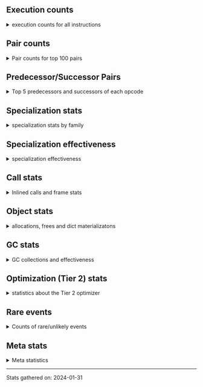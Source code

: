## Execution counts

<details>
<summary> execution counts for all instructions </summary>

|Name | Base Count | Head Count | Change | 
|---|---:|---:|---:|
| UNPACK_SEQUENCE_LIST | 140,831,674 | 271,900,918 | 93.1% |
| UNARY_INVERT | 14,778,526 | 2,797,430 | -81.1% |
| STORE_FAST_STORE_FAST | 1,733,032,064 | 3,003,411,184 | 73.3% |
| STORE_SLICE | 35,829,374 | 12,615,072 | -64.8% |
| EXTENDED_ARG | 291,204,734 | 157,959,858 | -45.8% |
| STORE_SUBSCR_DICT | 265,199,318 | 164,965,947 | -37.8% |
| CALL_BUILTIN_FAST | 926,729,161 | 579,529,725 | -37.5% |
| BUILD_LIST | 321,843,259 | 213,327,884 | -33.7% |
| BINARY_OP_ADD_INT | 862,114,752 | 600,400,069 | -30.4% |
| STORE_SUBSCR_LIST_INT | 126,452,534 | 88,824,583 | -29.8% |
| TO_BOOL_INT | 185,763,704 | 130,992,014 | -29.5% |
| BINARY_SUBSCR_LIST_INT | 575,404,155 | 414,458,750 | -28.0% |
| UNPACK_SEQUENCE_TUPLE | 445,753,388 | 569,242,214 | 27.7% |
| BINARY_OP_SUBTRACT_INT | 398,697,547 | 290,626,729 | -27.1% |
| BUILD_SLICE | 96,292,390 | 71,662,824 | -25.6% |
| TO_BOOL | 338,217,963 | 255,562,804 | -24.4% |
| LOAD_GLOBAL_BUILTIN | 4,317,175,160 | 3,268,265,664 | -24.3% |
| SWAP | 585,935,152 | 454,269,277 | -22.5% |
| COMPARE_OP_INT | 1,442,552,399 | 1,122,513,440 | -22.2% |
| BINARY_OP_ADD_UNICODE | 91,376,301 | 72,578,495 | -20.6% |
| TO_BOOL_LIST | 157,200,810 | 125,131,193 | -20.4% |
| BINARY_SLICE | 282,783,546 | 226,453,347 | -19.9% |
| UNPACK_EX | 755,420 | 609,740 | -19.3% |
| CALL_STR_1 | 33,731,639 | 39,845,663 | 18.1% |
| LOAD_ATTR | 1,328,257,158 | 1,091,894,784 | -17.8% |
| COPY | 679,647,461 | 564,893,997 | -16.9% |
| CALL_LEN | 364,048,684 | 303,171,007 | -16.7% |
| POP_JUMP_IF_FALSE | 7,062,672,339 | 5,895,420,006 | -16.5% |
| LOAD_CONST | 7,108,792,341 | 5,951,357,207 | -16.3% |
| SET_FUNCTION_ATTRIBUTE | 90,249,801 | 75,655,332 | -16.2% |
| TO_BOOL_NONE | 617,945,283 | 518,801,122 | -16.0% |
| BINARY_OP | 638,233,892 | 538,795,549 | -15.6% |
| MAKE_FUNCTION | 99,664,651 | 84,162,305 | -15.6% |
| GET_ITER | 698,878,883 | 594,110,018 | -15.0% |
| CONTAINS_OP | 1,011,590,890 | 861,506,133 | -14.8% |
| TO_BOOL_BOOL | 3,737,133,734 | 3,184,873,824 | -14.8% |
| MAP_ADD | 35,884,448 | 31,294,305 | -12.8% |
| POP_JUMP_IF_TRUE | 1,719,313,114 | 1,504,653,105 | -12.5% |
| STORE_FAST | 7,629,710,769 | 6,700,888,532 | -12.2% |
| CALL_BUILTIN_CLASS | 152,634,576 | 135,504,608 | -11.2% |
| CALL_ISINSTANCE | 896,512,938 | 797,702,524 | -11.0% |
| CALL_METHOD_DESCRIPTOR_NOARGS | 277,896,834 | 247,863,729 | -10.8% |
| CALL_BUILTIN_O | 870,680,354 | 777,068,562 | -10.8% |
| JUMP_FORWARD | 527,839,304 | 471,987,237 | -10.6% |
| ENTER_EXECUTOR | 2,408,281,566 | 2,660,093,548 | 10.5% |
| LOAD_FAST_LOAD_FAST | 6,178,753,294 | 5,563,709,025 | -10.0% |
| LOAD_ATTR_CLASS | 99,178,559 | 108,724,201 | 9.6% |
| BINARY_SUBSCR | 507,799,302 | 462,146,507 | -9.0% |
| LOAD_FAST | 27,384,342,282 | 24,926,695,968 | -9.0% |
| LOAD_ATTR_NONDESCRIPTOR_WITH_VALUES | 147,640,599 | 134,471,669 | -8.9% |
| IS_OP | 695,862,714 | 634,310,427 | -8.8% |
| FOR_ITER | 121,715,275 | 112,269,032 | -7.8% |
| LOAD_ATTR_INSTANCE_VALUE | 4,452,816,047 | 4,119,257,953 | -7.5% |
| LOAD_NAME | 13,239,160 | 12,257,480 | -7.4% |
| STORE_ATTR_INSTANCE_VALUE | 1,068,057,220 | 989,401,260 | -7.4% |
| STORE_SUBSCR | 176,854,790 | 164,393,605 | -7.0% |
| BUILD_CONST_KEY_MAP | 13,091,014 | 12,248,795 | -6.4% |
| LOAD_FAST_CHECK | 11,267,138 | 10,572,715 | -6.2% |
| BUILD_TUPLE | 816,626,399 | 767,526,451 | -6.0% |
| COMPARE_OP | 137,122,185 | 129,095,733 | -5.9% |
| LOAD_FAST_AND_CLEAR | 64,934,812 | 61,250,866 | -5.7% |
| BINARY_SUBSCR_DICT | 616,651,512 | 583,268,832 | -5.4% |
| UNARY_NEGATIVE | 156,547,211 | 148,276,185 | -5.3% |
| CALL_TUPLE_1 | 25,013,210 | 23,693,270 | -5.3% |
| LOAD_ATTR_PROPERTY | 82,406,068 | 78,239,403 | -5.1% |
| CALL_PY_EXACT_ARGS | 2,967,054,677 | 2,822,565,297 | -4.9% |
| COMPARE_OP_STR | 320,809,646 | 305,202,988 | -4.9% |
| BINARY_SUBSCR_STR_INT | 473,401,322 | 450,675,375 | -4.8% |
| TO_BOOL_STR | 73,106,345 | 69,748,617 | -4.6% |
| LOAD_ATTR_METHOD_WITH_VALUES | 2,000,150,809 | 1,910,014,041 | -4.5% |
| LOAD_ATTR_METHOD_NO_DICT | 1,428,615,057 | 1,364,322,897 | -4.5% |
| BINARY_OP_MULTIPLY_FLOAT | 267,954,890 | 256,607,896 | -4.2% |
| BINARY_SUBSCR_TUPLE_INT | 215,566,263 | 206,559,087 | -4.2% |
| PUSH_NULL | 1,233,243,203 | 1,190,825,670 | -3.4% |
| CALL_BOUND_METHOD_EXACT_ARGS | 188,260,538 | 182,382,853 | -3.1% |
| UNPACK_SEQUENCE_TWO_TUPLE | 346,476,991 | 336,675,714 | -2.8% |
| POP_TOP | 3,317,930,026 | 3,226,606,451 | -2.8% |
| UNARY_NOT | 59,188,917 | 57,645,577 | -2.6% |
| BUILD_MAP | 114,856,869 | 112,043,980 | -2.4% |
| LOAD_GLOBAL_MODULE | 3,380,911,100 | 3,299,142,373 | -2.4% |
| UNPACK_SEQUENCE | 310,161 | 303,058 | -2.3% |
| NOP | 936,286,363 | 916,154,434 | -2.2% |
| GET_YIELD_FROM_ITER | 36,719,656 | 36,025,008 | -1.9% |
| RESUME_CHECK | 6,644,273,223 | 6,522,457,888 | -1.8% |
| FOR_ITER_RANGE | 87,077,875 | 85,491,771 | -1.8% |
| LOAD_ATTR_NONDESCRIPTOR_NO_DICT | 81,840,748 | 80,401,557 | -1.8% |
| RETURN_VALUE | 3,902,136,254 | 3,836,595,553 | -1.7% |
| BUILD_SET | 1,662,705 | 1,635,267 | -1.7% |
| CALL_METHOD_DESCRIPTOR_FAST | 392,554,850 | 386,105,216 | -1.6% |
| CALL_METHOD_DESCRIPTOR_FAST_WITH_KEYWORDS | 23,227,452 | 22,846,794 | -1.6% |
| TO_BOOL_ALWAYS_TRUE | 235,247,784 | 231,497,958 | -1.6% |
| SET_ADD | 906,725 | 893,075 | -1.5% |
| CALL_TYPE_1 | 310,754,225 | 315,421,429 | 1.5% |
| FOR_ITER_LIST | 635,424,836 | 626,063,537 | -1.5% |
| COPY_FREE_VARS | 337,779,150 | 342,729,031 | 1.5% |
| BUILD_STRING | 51,566,884 | 50,830,842 | -1.4% |
| LOAD_ATTR_WITH_HINT | 399,758,584 | 394,070,711 | -1.4% |
| JUMP_BACKWARD | 130,813,743 | 128,989,963 | -1.4% |
| FORMAT_SIMPLE | 102,158,612 | 100,759,830 | -1.4% |
| DELETE_SUBSCR | 174,120,788 | 176,335,890 | 1.3% |
| STORE_ATTR | 67,251,396 | 66,411,882 | -1.2% |
| LOAD_ATTR_MODULE | 495,616,099 | 489,565,548 | -1.2% |
| RETURN_CONST | 1,915,804,013 | 1,893,877,715 | -1.1% |
| LOAD_ATTR_SLOT | 1,645,268,046 | 1,629,147,239 | -1.0% |
| FOR_ITER_GEN | 217,205,794 | 215,254,063 | -0.9% |
| CALL_METHOD_DESCRIPTOR_O | 396,628,302 | 393,272,343 | -0.8% |
| POP_JUMP_IF_NONE | 428,376,031 | 424,755,055 | -0.8% |
| COMPARE_OP_FLOAT | 181,244,220 | 179,733,090 | -0.8% |
| BINARY_OP_MULTIPLY_INT | 175,051,465 | 173,634,511 | -0.8% |
| CALL_PY_WITH_DEFAULTS | 217,897,600 | 216,190,981 | -0.8% |
| MAKE_CELL | 104,192,858 | 103,384,987 | -0.8% |
| DICT_UPDATE | 66,594 | 66,080 | -0.8% |
| CALL_LIST_APPEND | 325,403,916 | 323,474,290 | -0.6% |
| STORE_FAST_LOAD_FAST | 33,513,597 | 33,342,329 | -0.5% |
| BINARY_OP_SUBTRACT_FLOAT | 108,323,901 | 107,777,507 | -0.5% |
| CALL_BUILTIN_FAST_WITH_KEYWORDS | 106,352,213 | 105,819,705 | -0.5% |
| CONVERT_VALUE | 90,755,526 | 90,309,926 | -0.5% |
| YIELD_VALUE | 1,300,280,293 | 1,294,622,714 | -0.4% |
| RETURN_GENERATOR | 393,846,551 | 392,249,308 | -0.4% |
| CLEANUP_THROW | 1,514 | 1,520 | 0.4% |
| LIST_APPEND | 61,141,737 | 60,930,794 | -0.3% |
| SEND_GEN | 702,498,468 | 700,099,013 | -0.3% |
| JUMP_BACKWARD_NO_INTERRUPT | 554,398,636 | 552,516,297 | -0.3% |
| CALL | 1,106,654,020 | 1,109,426,496 | 0.3% |
| EXIT_INIT_CHECK | 88,961,814 | 88,739,131 | -0.3% |
| CALL_ALLOC_AND_ENTER_INIT | 91,244,774 | 91,022,091 | -0.2% |
| INTERPRETER_EXIT | 1,979,896,933 | 1,975,223,857 | -0.2% |
| DICT_MERGE | 36,147,026 | 36,066,392 | -0.2% |
| CALL_KW | 243,701,183 | 243,194,525 | -0.2% |
| STORE_ATTR_SLOT | 1,416,916,621 | 1,414,180,303 | -0.2% |
| BINARY_OP_INPLACE_ADD_UNICODE | 7,825,440 | 7,810,640 | -0.2% |
| END_FOR | 76,080,241 | 75,940,201 | -0.2% |
| END_SEND | 314,305,674 | 313,794,323 | -0.2% |
| DELETE_FAST | 2,079,018 | 2,082,367 | 0.2% |
| CHECK_EXC_MATCH | 20,943,869 | 20,912,209 | -0.2% |
| POP_JUMP_IF_NOT_NONE | 624,775,248 | 625,698,145 | 0.1% |
| POP_EXCEPT | 21,567,267 | 21,535,605 | -0.1% |
| PUSH_EXC_INFO | 21,567,415 | 21,535,756 | -0.1% |
| SET_UPDATE | 88,520 | 88,440 | -0.1% |
| INSTRUMENTED_JUMP_BACKWARD | 10,000 | 10,008 | 0.1% |
| INSTRUMENTED_FOR_ITER | 11,280 | 11,288 | 0.1% |
| LOAD_DEREF | 715,693,591 | 715,228,378 | -0.1% |
| INSTRUMENTED_POP_JUMP_IF_TRUE | 13,440 | 13,448 | 0.1% |
| LIST_EXTEND | 37,868,661 | 37,847,676 | -0.1% |
| BEFORE_WITH | 8,968,038 | 8,972,915 | 0.1% |
| RESUME | 271,491 | 271,608 | 0.0% |
| CALL_FUNCTION_EX | 186,778,411 | 186,710,404 | -0.0% |
| IMPORT_FROM | 10,431,907 | 10,433,997 | 0.0% |
| LOAD_SUPER_ATTR_ATTR | 3,710,538 | 3,711,167 | 0.0% |
| LOAD_SUPER_ATTR | 18,344 | 18,347 | 0.0% |
| CALL_INTRINSIC_1 | 162,327,939 | 162,301,440 | -0.0% |
| LOAD_SUPER_ATTR_METHOD | 120,797,953 | 120,815,319 | 0.0% |
| FOR_ITER_TUPLE | 328,425,786 | 328,385,328 | -0.0% |
| WITH_EXCEPT_START | 184,305 | 184,323 | 0.0% |
| LOAD_ATTR_METHOD_LAZY_DICT | 59,272,216 | 59,266,468 | -0.0% |
| STORE_DEREF | 91,067,003 | 91,059,909 | -0.0% |
| IMPORT_NAME | 9,413,525 | 9,414,243 | 0.0% |
| RAISE_VARARGS | 3,815,617 | 3,815,411 | -0.0% |
| DELETE_ATTR | 5,736,129 | 5,736,421 | 0.0% |
| LOAD_GLOBAL | 10,840,922 | 10,841,442 | 0.0% |
| GET_AWAITABLE | 152,104,592 | 152,108,285 | 0.0% |
| BINARY_SUBSCR_GETITEM | 189,351,983 | 189,348,544 | -0.0% |
| RERAISE | 2,614,506 | 2,614,544 | 0.0% |
| SEND | 165,327,924 | 165,329,541 | 0.0% |
| BINARY_OP_ADD_FLOAT | 141,050,785 | 141,049,618 | -0.0% |
| BEFORE_ASYNC_WITH | 3,005,920 | 3,005,932 | 0.0% |
| STORE_ATTR_WITH_HINT | 64,557,515 | 64,557,675 | 0.0% |
| INSTRUMENTED_POP_JUMP_IF_FALSE | 19,465,840 | 19,465,840 | 0.0% |
| INSTRUMENTED_RESUME | 19,443,620 | 19,443,620 | 0.0% |
| INSTRUMENTED_RETURN_VALUE | 19,434,720 | 19,434,720 | 0.0% |
| GET_ANEXT | 8,000,960 | 8,000,960 | 0.0% |
| END_ASYNC_FOR | 8,000,000 | 8,000,000 | 0.0% |
| GET_AITER | 8,000,000 | 8,000,000 | 0.0% |
| STORE_GLOBAL | 6,941,880 | 6,941,880 | 0.0% |
| STORE_NAME | 401,200 | 401,200 | 0.0% |
| LOAD_BUILD_CLASS | 20,080 | 20,080 | 0.0% |
| INSTRUMENTED_RETURN_CONST | 7,200 | 7,200 | 0.0% |
| LOAD_LOCALS | 3,860 | 3,860 | 0.0% |
| LOAD_FROM_DICT_OR_DEREF | 3,840 | 3,840 | 0.0% |
| DELETE_DEREF | 1,600 | 1,600 | 0.0% |
| DELETE_NAME | 900 | 900 | 0.0% |
| FORMAT_WITH_SPEC | 840 | 840 | 0.0% |
| INSTRUMENTED_POP_JUMP_IF_NONE | 720 | 720 | 0.0% |
| SETUP_ANNOTATIONS | 540 | 540 | 0.0% |
| INSTRUMENTED_JUMP_FORWARD | 400 | 400 | 0.0% |
| INSTRUMENTED_POP_JUMP_IF_NOT_NONE | 400 | 400 | 0.0% |
| CALL_INTRINSIC_2 | 80 | 80 | 0.0% |


</details>

## Pair counts

<details>
<summary> Pair counts for top 100 pairs </summary>

Not included in comparative output.


</details>

## Predecessor/Successor Pairs

<details>
<summary> Top 5 predecessors and successors of each opcode </summary>

Not included in comparative output.


</details>

## Specialization stats

<details>
<summary> specialization stats by family </summary>

### BINARY_OP

<details>
<summary> specialization stats for BINARY_OP family </summary>

|Kind | Base Count | Base Ratio | Head Count | Head Ratio | Change | 
|---|---:|---:|---:|---:|---:|
|          hit | 2,003,093,238 | 74.4% | 1,601,192,316 | 73.1% | -20.1% |
|     deferred | 685,059,137 | 25.5% | 585,639,793 | 26.8% | -14.5% |
|         miss | 49,301,843 | 1.8% | 49,293,149 | 2.3% | -0.0% |

| | Base Count | Base Ratio | Head Count | Head Ratio | Change | 
|---|---:|---:|---:|---:|---:|
| Failure | 1,497,813 | 60.5% | 1,470,209 | 60.0% | -1.8% |
| Success | 978,785 | 39.5% | 978,696 | 40.0% | -0.0% |

|Failure kind | Base Count | Base Ratio | Head Count | Head Ratio | Change | 
|---|---:|---:|---:|---:|---:|
| lshift | 17,706 | 1.2% | 6,009 | 0.4% | -66.1% |
| rshift | 13,472 | 0.9% | 8,674 | 0.6% | -35.6% |
| and int | 46,755 | 3.1% | 37,264 | 2.5% | -20.3% |
| or | 17,558 | 1.2% | 17,243 | 1.2% | -1.8% |
| remainder | 50,816 | 3.4% | 51,548 | 3.5% | 1.4% |
| multiply other | 4,120 | 0.3% | 4,080 | 0.3% | -1.0% |
| add other | 58,020 | 3.9% | 57,541 | 3.9% | -0.8% |
| add different types | 183,119 | 12.2% | 181,930 | 12.4% | -0.6% |
| power | 4,794 | 0.3% | 4,815 | 0.3% | 0.4% |
| true divide different types | 9,871 | 0.7% | 9,906 | 0.7% | 0.4% |
| floor divide | 32,188 | 2.1% | 32,100 | 2.2% | -0.3% |
| xor | 8,342 | 0.6% | 8,325 | 0.6% | -0.2% |
| subtract other | 12,660 | 0.8% | 12,640 | 0.9% | -0.2% |
| and other | 1,716 | 0.1% | 1,718 | 0.1% | 0.1% |
| multiply different types | 243,905 | 16.3% | 243,622 | 16.6% | -0.1% |
| true divide other | 3,321 | 0.2% | 3,324 | 0.2% | 0.1% |
| true divide float | 5,122 | 0.3% | 5,125 | 0.3% | 0.1% |
| subtract different types | 783,788 | 52.3% | 783,805 | 53.3% | 0.0% |
| and different types | 540 | 0.0% | 540 | 0.0% | 0.0% |


</details>

### BINARY_SLICE

<details>
<summary> specialization stats for BINARY_SLICE family </summary>


</details>

### BINARY_SUBSCR

<details>
<summary> specialization stats for BINARY_SUBSCR family </summary>

|Kind | Base Count | Base Ratio | Head Count | Head Ratio | Change | 
|---|---:|---:|---:|---:|---:|
|          hit | 2,065,614,541 | 80.1% | 1,839,553,221 | 79.8% | -10.9% |
|     deferred | 512,172,231 | 19.9% | 466,529,109 | 20.2% | -8.9% |
|         miss | 4,760,694 | 0.2% | 4,757,367 | 0.2% | -0.1% |

| | Base Count | Base Ratio | Head Count | Head Ratio | Change | 
|---|---:|---:|---:|---:|---:|
| Failure | 198,633 | 51.2% | 185,672 | 49.5% | -6.5% |
| Success | 189,132 | 48.8% | 189,093 | 50.5% | -0.0% |

|Failure kind | Base Count | Base Ratio | Head Count | Head Ratio | Change | 
|---|---:|---:|---:|---:|---:|
| list slice | 6,380 | 3.2% | 640 | 0.3% | -90.0% |
| buffer slice | 960 | 0.5% | 880 | 0.5% | -8.3% |
| other | 56,755 | 28.6% | 52,783 | 28.4% | -7.0% |
| buffer int | 16,800 | 8.5% | 15,682 | 8.4% | -6.7% |
| tuple slice | 82 | 0.0% | 85 | 0.0% | 3.7% |
| out of range | 72,516 | 36.5% | 70,462 | 37.9% | -2.8% |
| array int | 36,680 | 18.5% | 36,680 | 19.8% | 0.0% |
| sequence int | 4,280 | 2.2% | 4,280 | 2.3% | 0.0% |
| code complex parameters | 4,080 | 2.1% | 4,080 | 2.2% | 0.0% |
| string slice | 100 | 0.1% | 100 | 0.1% | 0.0% |


</details>

### CALL

<details>
<summary> specialization stats for CALL family </summary>

|Kind | Base Count | Base Ratio | Head Count | Head Ratio | Change | 
|---|---:|---:|---:|---:|---:|
|          hit | 8,535,486,782 | 86.6% | 7,720,205,029 | 85.3% | -9.6% |
|         miss | 213,498,564 | 2.2% | 220,219,410 | 2.4% | 3.1% |
|     deferred | 1,314,773,702 | 13.3% | 1,324,140,297 | 14.6% | 0.7% |
|        deopt | 22,840 | 0.0% | 22,840 | 0.0% | 0.0% |

| | Base Count | Base Ratio | Head Count | Head Ratio | Change | 
|---|---:|---:|---:|---:|---:|
| Success | 4,538,726 | 84.4% | 4,665,669 | 84.7% | 2.8% |
| Failure | 840,156 | 15.6% | 839,940 | 15.3% | -0.0% |

|Failure kind | Base Count | Base Ratio | Head Count | Head Ratio | Change | 
|---|---:|---:|---:|---:|---:|
| cmethod | 11,040 | 1.3% | 11,820 | 1.4% | 7.1% |
| str | 1,700 | 0.2% | 1,680 | 0.2% | -1.2% |
| out of versions | 100 | 0.0% | 101 | 0.0% | 1.0% |
| method wrapper | 4,489 | 0.5% | 4,524 | 0.5% | 0.8% |
| operator wrapper | 5,207 | 0.6% | 5,172 | 0.6% | -0.7% |
| class no vectorcall | 64,390 | 7.7% | 64,073 | 7.6% | -0.5% |
| other | 32,969 | 3.9% | 33,125 | 3.9% | 0.5% |
| code complex parameters | 154,167 | 18.3% | 153,570 | 18.3% | -0.4% |
| meth descr varargs | 62,300 | 7.4% | 62,104 | 7.4% | -0.3% |
| meth descr varargs keywords | 17,982 | 2.1% | 17,949 | 2.1% | -0.2% |
| init not simple | 11,660 | 1.4% | 11,640 | 1.4% | -0.2% |
| cfunc noargs | 67,167 | 8.0% | 67,266 | 8.0% | 0.1% |
| class mutable | 50,620 | 6.0% | 50,694 | 6.0% | 0.1% |
| cfunc varargs | 11,010 | 1.3% | 11,026 | 1.3% | 0.1% |
| init not python | 17,060 | 2.0% | 17,040 | 2.0% | -0.1% |
| meth descr method fastcall keywords | 178,606 | 21.3% | 178,399 | 21.2% | -0.1% |
| no dict | 100,560 | 12.0% | 100,620 | 12.0% | 0.1% |
| bound method | 11,799 | 1.4% | 11,803 | 1.4% | 0.0% |
| cfunc varargs keywords | 27,910 | 3.3% | 27,915 | 3.3% | 0.0% |
| wrong number arguments | 9,520 | 1.1% | 9,520 | 1.1% | 0.0% |


</details>

### COMPARE_OP

<details>
<summary> specialization stats for COMPARE_OP family </summary>

|Kind | Base Count | Base Ratio | Head Count | Head Ratio | Change | 
|---|---:|---:|---:|---:|---:|
|          hit | 1,942,729,818 | 93.3% | 1,605,587,925 | 92.5% | -17.4% |
|     deferred | 138,682,671 | 6.7% | 130,645,506 | 7.5% | -5.8% |
|         miss | 1,876,447 | 0.1% | 1,861,593 | 0.1% | -0.8% |

| | Base Count | Base Ratio | Head Count | Head Ratio | Change | 
|---|---:|---:|---:|---:|---:|
| Failure | 217,301 | 68.8% | 213,391 | 68.4% | -1.8% |
| Success | 98,660 | 31.2% | 98,429 | 31.6% | -0.2% |

|Failure kind | Base Count | Base Ratio | Head Count | Head Ratio | Change | 
|---|---:|---:|---:|---:|---:|
| bool | 4,933 | 2.3% | 3,308 | 1.6% | -32.9% |
| bytes | 3,320 | 1.5% | 3,040 | 1.4% | -8.4% |
| long float | 1,629 | 0.7% | 1,599 | 0.7% | -1.8% |
| baseobject | 27,388 | 12.6% | 26,957 | 12.6% | -1.6% |
| big int | 60,151 | 27.7% | 59,381 | 27.8% | -1.3% |
| set | 1,820 | 0.8% | 1,800 | 0.8% | -1.1% |
| other | 24,236 | 11.2% | 23,992 | 11.2% | -1.0% |
| different types | 50,091 | 23.1% | 49,645 | 23.3% | -0.9% |
| tuple | 14,414 | 6.6% | 14,312 | 6.7% | -0.7% |
| float long | 15,659 | 7.2% | 15,717 | 7.4% | 0.4% |
| string | 10,560 | 4.9% | 10,540 | 4.9% | -0.2% |
| list | 3,100 | 1.4% | 3,100 | 1.5% | 0.0% |


</details>

### FOR_ITER

<details>
<summary> specialization stats for FOR_ITER family </summary>

|Kind | Base Count | Base Ratio | Head Count | Head Ratio | Change | 
|---|---:|---:|---:|---:|---:|
|     deferred | 256,870,791 | 18.5% | 247,570,635 | 18.1% | -3.6% |
|          hit | 1,130,170,224 | 81.3% | 1,117,078,179 | 81.7% | -1.2% |
|         miss | 137,964,067 | 9.9% | 138,116,520 | 10.1% | 0.1% |

| | Base Count | Base Ratio | Head Count | Head Ratio | Change | 
|---|---:|---:|---:|---:|---:|
| Failure | 154,310 | 5.5% | 157,793 | 5.6% | 2.3% |
| Success | 2,654,241 | 94.5% | 2,657,124 | 94.4% | 0.1% |

|Failure kind | Base Count | Base Ratio | Head Count | Head Ratio | Change | 
|---|---:|---:|---:|---:|---:|
| dict items | 57,008 | 36.9% | 62,521 | 39.6% | 9.7% |
| set | 23,821 | 15.4% | 22,687 | 14.4% | -4.8% |
| enumerate | 15,145 | 9.8% | 14,610 | 9.3% | -3.5% |
| reversed list | 6,060 | 3.9% | 5,960 | 3.8% | -1.7% |
| dict values | 5,640 | 3.7% | 5,560 | 3.5% | -1.4% |
| dict keys | 7,060 | 4.6% | 6,960 | 4.4% | -1.4% |
| ascii string | 2,280 | 1.5% | 2,260 | 1.4% | -0.9% |
| itertools | 4,620 | 3.0% | 4,580 | 2.9% | -0.9% |
| other | 7,020 | 4.5% | 7,000 | 4.4% | -0.3% |
| bytes | 516 | 0.3% | 515 | 0.3% | -0.2% |
| zip | 13,100 | 8.5% | 13,100 | 8.3% | 0.0% |
| seq iter | 10,460 | 6.8% | 10,460 | 6.6% | 0.0% |
| map | 1,280 | 0.8% | 1,280 | 0.8% | 0.0% |
| callable | 280 | 0.2% | 280 | 0.2% | 0.0% |
| string | 20 | 0.0% | 20 | 0.0% | 0.0% |


</details>

### LOAD_ATTR

<details>
<summary> specialization stats for LOAD_ATTR family </summary>

|Kind | Base Count | Base Ratio | Head Count | Head Ratio | Change | 
|---|---:|---:|---:|---:|---:|
|     deferred | 2,011,217,556 | 16.5% | 1,765,630,959 | 15.4% | -12.2% |
|        deopt | 1,816,660 | 0.0% | 1,594,839 | 0.0% | -12.2% |
|          hit | 10,194,657,229 | 83.4% | 9,679,041,821 | 84.5% | -5.1% |
|         miss | 697,905,603 | 5.7% | 688,439,866 | 6.0% | -1.4% |

| | Base Count | Base Ratio | Head Count | Head Ratio | Change | 
|---|---:|---:|---:|---:|---:|
| Failure | 1,060,743 | 7.1% | 997,596 | 6.8% | -6.0% |
| Success | 13,884,462 | 92.9% | 13,706,095 | 93.2% | -1.3% |

|Failure kind | Base Count | Base Ratio | Head Count | Head Ratio | Change | 
|---|---:|---:|---:|---:|---:|
| method | 138,374 | 13.0% | 112,749 | 11.3% | -18.5% |
| metaclass attribute | 225,329 | 21.2% | 198,983 | 19.9% | -11.7% |
| class method obj | 22,300 | 2.1% | 20,980 | 2.1% | -5.9% |
| builtin class method | 2,960 | 0.3% | 2,840 | 0.3% | -4.1% |
| class attr simple | 6,110 | 0.6% | 5,949 | 0.6% | -2.6% |
| has managed dict | 306,303 | 28.9% | 299,592 | 30.0% | -2.2% |
| not managed dict | 125,900 | 11.9% | 124,009 | 12.4% | -1.5% |
| mutable class | 67,743 | 6.4% | 66,818 | 6.7% | -1.4% |
| non overriding descriptor | 10,967 | 1.0% | 10,997 | 1.1% | 0.3% |
| overridden | 18,029 | 1.7% | 18,005 | 1.8% | -0.1% |
| class attr descriptor | 17,760 | 1.7% | 17,780 | 1.8% | 0.1% |
| shadowed | 97,448 | 9.2% | 97,373 | 9.8% | -0.1% |
| not in keys | 7,260 | 0.7% | 7,261 | 0.7% | 0.0% |
| module attr not found | 10,680 | 1.0% | 10,680 | 1.1% | 0.0% |
| non object slot | 3,500 | 0.3% | 3,500 | 0.4% | 0.0% |
| property | 60 | 0.0% | 60 | 0.0% | 0.0% |
| out of versions | 20 | 0.0% | 20 | 0.0% | 0.0% |


</details>

### LOAD_GLOBAL

<details>
<summary> specialization stats for LOAD_GLOBAL family </summary>

|Kind | Base Count | Base Ratio | Head Count | Head Ratio | Change | 
|---|---:|---:|---:|---:|---:|
|          hit | 7,697,755,895 | 99.9% | 6,567,077,598 | 99.8% | -14.7% |
|         miss | 330,365 | 0.0% | 330,439 | 0.0% | 0.0% |
|     deferred | 10,625,926 | 0.1% | 10,626,312 | 0.2% | 0.0% |
|        deopt | 9,340 | 0.0% | 9,340 | 0.0% | 0.0% |

| | Base Count | Base Ratio | Head Count | Head Ratio | Change | 
|---|---:|---:|---:|---:|---:|
| Success | 545,361 | 100.0% | 545,569 | 100.0% | 0.0% |
| Failure | 0 | 0.0% | 0 | 0.0% |  |


</details>

### LOAD_SUPER_ATTR

<details>
<summary> specialization stats for LOAD_SUPER_ATTR family </summary>

|Kind | Base Count | Base Ratio | Head Count | Head Ratio | Change | 
|---|---:|---:|---:|---:|---:|
|     deferred | 9,244 | 0.0% | 9,247 | 0.0% | 0.0% |
|          hit | 124,508,491 | 100.0% | 124,526,486 | 100.0% | 0.0% |

| | Base Count | Base Ratio | Head Count | Head Ratio | Change | 
|---|---:|---:|---:|---:|---:|
| Success | 9,100 | 100.0% | 9,100 | 100.0% | 0.0% |
| Failure | 0 | 0.0% | 0 | 0.0% |  |


</details>

### POP_JUMP_IF_FALSE

<details>
<summary> specialization stats for POP_JUMP_IF_FALSE family </summary>


</details>

### POP_JUMP_IF_NONE

<details>
<summary> specialization stats for POP_JUMP_IF_NONE family </summary>


</details>

### POP_JUMP_IF_NOT_NONE

<details>
<summary> specialization stats for POP_JUMP_IF_NOT_NONE family </summary>


</details>

### POP_JUMP_IF_TRUE

<details>
<summary> specialization stats for POP_JUMP_IF_TRUE family </summary>


</details>

### SEND

<details>
<summary> specialization stats for SEND family </summary>

|Kind | Base Count | Base Ratio | Head Count | Head Ratio | Change | 
|---|---:|---:|---:|---:|---:|
|          hit | 702,467,568 | 80.9% | 700,068,113 | 80.9% | -0.3% |
|     deferred | 165,300,025 | 19.0% | 165,301,626 | 19.1% | 0.0% |
|         miss | 30,900 | 0.0% | 30,900 | 0.0% | 0.0% |

| | Base Count | Base Ratio | Head Count | Head Ratio | Change | 
|---|---:|---:|---:|---:|---:|
| Success | 6,211 | 10.6% | 6,224 | 10.6% | 0.2% |
| Failure | 52,588 | 89.4% | 52,591 | 89.4% | 0.0% |

|Failure kind | Base Count | Base Ratio | Head Count | Head Ratio | Change | 
|---|---:|---:|---:|---:|---:|
| other | 15,908 | 30.3% | 15,911 | 30.3% | 0.0% |
| async generator send | 33,180 | 63.1% | 33,180 | 63.1% | 0.0% |
| list | 3,260 | 6.2% | 3,260 | 6.2% | 0.0% |
| dict keys | 240 | 0.5% | 240 | 0.5% | 0.0% |


</details>

### STORE_ATTR

<details>
<summary> specialization stats for STORE_ATTR family </summary>

|Kind | Base Count | Base Ratio | Head Count | Head Ratio | Change | 
|---|---:|---:|---:|---:|---:|
|          hit | 2,356,947,798 | 90.1% | 2,277,480,820 | 89.9% | -3.4% |
|     deferred | 255,972,613 | 9.8% | 253,244,728 | 10.0% | -1.1% |
|         miss | 192,583,558 | 7.4% | 190,658,418 | 7.5% | -1.0% |

| | Base Count | Base Ratio | Head Count | Head Ratio | Change | 
|---|---:|---:|---:|---:|---:|
| Success | 3,766,257 | 97.5% | 3,729,901 | 97.5% | -1.0% |
| Failure | 96,084 | 2.5% | 95,671 | 2.5% | -0.4% |

|Failure kind | Base Count | Base Ratio | Head Count | Head Ratio | Change | 
|---|---:|---:|---:|---:|---:|
| property | 4,160 | 4.3% | 4,020 | 4.2% | -3.4% |
| overriding descriptor | 10,640 | 11.1% | 10,481 | 11.0% | -1.5% |
| no dict | 3,120 | 3.2% | 3,100 | 3.2% | -0.6% |
| not managed dict | 2,644 | 2.8% | 2,650 | 2.8% | 0.2% |
| class attr simple | 45,860 | 47.7% | 45,760 | 47.8% | -0.2% |
| not in dict | 15,520 | 16.2% | 15,520 | 16.2% | 0.0% |
| not in keys | 7,400 | 7.7% | 7,400 | 7.7% | 0.0% |
| overridden | 5,180 | 5.4% | 5,180 | 5.4% | 0.0% |
| method | 1,540 | 1.6% | 1,540 | 1.6% | 0.0% |
| mutable class | 20 | 0.0% | 20 | 0.0% | 0.0% |


</details>

### STORE_SLICE

<details>
<summary> specialization stats for STORE_SLICE family </summary>


</details>

### STORE_SUBSCR

<details>
<summary> specialization stats for STORE_SUBSCR family </summary>

|Kind | Base Count | Base Ratio | Head Count | Head Ratio | Change | 
|---|---:|---:|---:|---:|---:|
|          hit | 391,648,972 | 68.9% | 253,787,650 | 60.7% | -35.2% |
|     deferred | 176,749,857 | 31.1% | 164,292,525 | 39.3% | -7.0% |
|         miss | 2,880 | 0.0% | 2,880 | 0.0% | 0.0% |

| | Base Count | Base Ratio | Head Count | Head Ratio | Change | 
|---|---:|---:|---:|---:|---:|
| Failure | 91,649 | 85.0% | 87,796 | 84.5% | -4.2% |
| Success | 16,164 | 15.0% | 16,164 | 15.5% | 0.0% |

|Failure kind | Base Count | Base Ratio | Head Count | Head Ratio | Change | 
|---|---:|---:|---:|---:|---:|
| bytearray int | 1,760 | 1.9% | 1,180 | 1.3% | -33.0% |
| out of range | 2,820 | 3.1% | 1,900 | 2.2% | -32.6% |
| array int | 16,840 | 18.4% | 13,980 | 15.9% | -17.0% |
| other | 720 | 0.8% | 800 | 0.9% | 11.1% |
| dict subclass no override | 26,073 | 28.4% | 26,498 | 30.2% | 1.6% |
| py simple | 43,416 | 47.4% | 43,418 | 49.5% | 0.0% |
| list slice | 20 | 0.0% | 20 | 0.0% | 0.0% |


</details>

### TO_BOOL

<details>
<summary> specialization stats for TO_BOOL family </summary>

|Kind | Base Count | Base Ratio | Head Count | Head Ratio | Change | 
|---|---:|---:|---:|---:|---:|
|     deferred | 457,126,351 | 8.6% | 372,730,270 | 8.3% | -18.5% |
|          hit | 4,884,287,669 | 91.4% | 4,140,734,981 | 91.7% | -15.2% |
|         miss | 122,109,991 | 2.3% | 120,309,747 | 2.7% | -1.5% |

| | Base Count | Base Ratio | Head Count | Head Ratio | Change | 
|---|---:|---:|---:|---:|---:|
| Failure | 672,478 | 21.0% | 646,965 | 20.6% | -3.8% |
| Success | 2,529,125 | 79.0% | 2,495,316 | 79.4% | -1.3% |

|Failure kind | Base Count | Base Ratio | Head Count | Head Ratio | Change | 
|---|---:|---:|---:|---:|---:|
| dict | 35,242 | 5.2% | 28,612 | 4.4% | -18.8% |
| tuple | 112,429 | 16.7% | 96,661 | 14.9% | -14.0% |
| bytes | 19,101 | 2.8% | 17,703 | 2.7% | -7.3% |
| sequence | 16,061 | 2.4% | 15,563 | 2.4% | -3.1% |
| mapping | 98,399 | 14.6% | 97,405 | 15.1% | -1.0% |
| float | 2,601 | 0.4% | 2,604 | 0.4% | 0.1% |
| other | 172,041 | 25.6% | 171,878 | 26.6% | -0.1% |
| number | 182,276 | 27.1% | 182,206 | 28.2% | -0.0% |
| set | 32,668 | 4.9% | 32,673 | 5.1% | 0.0% |
| bytearray | 1,240 | 0.2% | 1,240 | 0.2% | 0.0% |
| memory view | 420 | 0.1% | 420 | 0.1% | 0.0% |


</details>

### UNPACK_SEQUENCE

<details>
<summary> specialization stats for UNPACK_SEQUENCE family </summary>

|Kind | Base Count | Base Ratio | Head Count | Head Ratio | Change | 
|---|---:|---:|---:|---:|---:|
|          hit | 930,210,593 | 99.7% | 1,174,967,386 | 99.7% | 26.3% |
|     deferred | 3,063,461 | 0.3% | 3,056,350 | 0.3% | -0.2% |
|         miss | 2,851,460 | 0.3% | 2,851,460 | 0.2% | 0.0% |

| | Base Count | Base Ratio | Head Count | Head Ratio | Change | 
|---|---:|---:|---:|---:|---:|
| Failure | 2,436 | 2.5% | 2,418 | 2.5% | -0.7% |
| Success | 95,724 | 97.5% | 95,750 | 97.5% | 0.0% |

|Failure kind | Base Count | Base Ratio | Head Count | Head Ratio | Change | 
|---|---:|---:|---:|---:|---:|
| other | 380 | 15.6% | 360 | 14.9% | -5.3% |
| sequence | 1,436 | 58.9% | 1,438 | 59.5% | 0.1% |
| iterator | 620 | 25.5% | 620 | 25.6% | 0.0% |


</details>


</details>

## Specialization effectiveness

<details>
<summary> specialization effectiveness </summary>

|Instructions | Base Count | Base Ratio | Head Count | Head Ratio | Change | 
|---|---:|---:|---:|---:|---:|
| Not specialized | 14,752,352,984 | 10.3% | 12,796,083,510 | 9.7% | -13.3% |
| Specialized hits | 49,420,991,985 | 34.5% | 45,146,314,393 | 34.1% | -8.6% |
| Basic | 77,807,800,892 | 54.3% | 72,914,788,680 | 55.1% | -6.3% |
| Specialized misses | 1,423,717,025 | 1.0% | 1,417,372,417 | 1.1% | -0.4% |

### Deferred by instruction

<details>
<summary> deferred by instruction </summary>

|Name | Base Count | Base Ratio | Head Count | Head Ratio | Change | 
|---|---:|---:|---:|---:|---:|
| TO_BOOL | 457,126,351 | 7.6% | 372,730,270 | 6.8% | -18.5% |
| BINARY_OP | 685,059,137 | 11.4% | 585,639,793 | 10.7% | -14.5% |
| LOAD_ATTR | 2,011,217,556 | 33.6% | 1,765,630,959 | 32.2% | -12.2% |
| BINARY_SUBSCR | 512,172,231 | 8.6% | 466,529,109 | 8.5% | -8.9% |
| STORE_SUBSCR | 176,749,857 | 3.0% | 164,292,525 | 3.0% | -7.0% |
| COMPARE_OP | 138,682,671 | 2.3% | 130,645,506 | 2.4% | -5.8% |
| FOR_ITER | 256,870,791 | 4.3% | 247,570,635 | 4.5% | -3.6% |
| STORE_ATTR | 255,972,613 | 4.3% | 253,244,728 | 4.6% | -1.1% |
| CALL | 1,314,773,702 | 22.0% | 1,324,140,297 | 24.1% | 0.7% |
| SEND | 165,300,025 | 2.8% | 165,301,626 | 3.0% | 0.0% |


</details>

### Misses by instruction

<details>
<summary> misses by instruction </summary>

|Name | Base Count | Base Ratio | Head Count | Head Ratio | Change | 
|---|---:|---:|---:|---:|---:|
| LOAD_ATTR_SLOT | 110,172,209 | 7.7% | 106,488,224 | 7.5% | -3.3% |
| CALL_PY_EXACT_ARGS | 105,589,237 | 7.4% | 102,794,581 | 7.2% | -2.6% |
| STORE_ATTR_SLOT | 93,845,229 | 6.6% | 91,921,888 | 6.5% | -2.0% |
| LOAD_ATTR_INSTANCE_VALUE | 255,996,013 | 18.0% | 251,816,390 | 17.8% | -1.6% |
| LOAD_ATTR_NONDESCRIPTOR_WITH_VALUES | 68,351,242 | 4.8% | 67,582,279 | 4.8% | -1.1% |
| TO_BOOL_NONE | 59,757,638 | 4.2% | 59,298,699 | 4.2% | -0.8% |
| LOAD_ATTR_METHOD_WITH_VALUES | 195,372,024 | 13.7% | 194,672,416 | 13.7% | -0.4% |
| FOR_ITER_LIST | 68,992,147 | 4.8% | 69,074,339 | 4.9% | 0.1% |
| FOR_ITER_TUPLE | 68,963,120 | 4.8% | 69,033,381 | 4.9% | 0.1% |
| STORE_ATTR_INSTANCE_VALUE | 98,685,331 | 6.9% | 98,683,453 | 7.0% | -0.0% |


</details>


</details>

## Call stats

<details>
<summary> Inlined calls and frame stats </summary>

| | Base Count | Base Ratio | Head Count | Head Ratio | Change | 
|---|---:|---:|---:|---:|---:|
| Calls to Python functions inlined | 4,987,982,422 | 71.6% | 4,826,148,617 | 70.9% | -3.2% |
| Calls via PyEval_EvalFrame (api) | 231,388,811 | 3.3% | 229,572,820 | 3.4% | -0.8% |
| Calls via PyEval_EvalFrame (generator) | 760,356,934 | 10.9% | 757,447,991 | 11.1% | -0.4% |
| Calls to PyEval_EvalDefault | 1,983,094,999 | 28.4% | 1,978,421,946 | 29.1% | -0.2% |
| Calls via PyEval_EvalFrame (total) | 1,983,094,999 | 28.4% | 1,978,421,946 | 29.1% | -0.2% |
| Frames pushed | 4,568,236,800 | 65.5% | 4,560,707,233 | 67.0% | -0.2% |
| Calls via PyEval_EvalFrame (slot) | 336,058,699 | 4.8% | 335,533,148 | 4.9% | -0.2% |
| Calls via PyEval_EvalFrame (function vectorcall) | 1,217,423,165 | 17.5% | 1,215,659,055 | 17.9% | -0.1% |
| Calls via PyEval_EvalFrame (vector) | 1,222,738,065 | 17.5% | 1,220,973,955 | 17.9% | -0.1% |
| Calls via PyEval_EvalFrame (function ex) | 28,967,787 | 0.4% | 28,939,868 | 0.4% | -0.1% |
| Frame objects created | 62,531,303 | 0.9% | 62,502,303 | 0.9% | -0.0% |
| Calls via PyEval_EvalFrame (method) | 212,999,255 | 3.1% | 213,010,282 | 3.1% | 0.0% |
| Calls via PyEval_EvalFrame (legacy) | 5,294,820 | 0.1% | 5,294,820 | 0.1% | 0.0% |
| Calls via PyEval_EvalFrame (build class) | 20,080 | 0.0% | 20,080 | 0.0% | 0.0% |


</details>

## Object stats

<details>
<summary> allocations, frees and dict materializatons </summary>

| | Base Count | Base Ratio | Head Count | Head Ratio | Change | 
|---|---:|---:|---:|---:|---:|
| Method cache misses | 75,004,307 |  | 68,816,450 |  | -8.3% |
| Method cache collisions | 81,702,661 |  | 75,411,069 |  | -7.7% |
| Method cache dunder misses | 6,871,342 |  | 6,762,064 |  | -1.6% |
| Interpreter increfs | 82,886,325,324 | 77.7% | 83,818,886,662 | 78.0% | 1.1% |
| Method cache dunder hits | 3,232,191,478 |  | 3,200,728,924 |  | -1.0% |
| Interpreter decrefs | 95,975,652,753 | 78.4% | 96,875,552,634 | 78.6% | 0.9% |
| Increfs | 23,806,887,122 | 22.3% | 23,697,330,856 | 22.0% | -0.5% |
| Decrefs | 26,472,922,489 | 21.6% | 26,359,320,159 | 21.4% | -0.4% |
| Allocations from freelist | 6,060,958,596 | 36.1% | 6,038,498,045 | 36.1% | -0.4% |
| Frees to freelist | 6,068,702,555 |  | 6,046,214,582 |  | -0.4% |
| Method cache hits | 2,785,471,043 |  | 2,775,474,169 |  | -0.4% |
| Allocations to 512 bytes | 10,601,299,023 | 63.2% | 10,580,803,296 | 63.2% | -0.2% |
| Allocations | 10,716,524,724 | 63.9% | 10,695,862,890 | 63.9% | -0.2% |
| Frees | 11,012,288,397 |  | 10,992,860,223 |  | -0.2% |
| Allocations to 4 kbytes | 94,963,807 | 0.6% | 94,801,688 | 0.6% | -0.2% |
| New values | 73,237,076 |  | 73,161,441 |  | -0.1% |
| Allocations over 4 kbytes | 20,261,894 | 0.1% | 20,257,906 | 0.1% | -0.0% |
| Materialize dict (on request) | 5,306,280 | 7.2% | 5,306,280 | 7.3% | 0.0% |
| Materialize dict (new key) | 189,420 | 0.3% | 189,420 | 0.3% | 0.0% |
| Materialize dict (too big) | 0 | 0.0% | 0 | 0.0% |  |
| Materialize dict (str subclass) | 0 | 0.0% | 0 | 0.0% |  |
| Dematerialize dict | 2,033,200 | 2.8% | 2,033,200 | 2.8% | 0.0% |


</details>

## GC stats

<details>
<summary> GC collections and effectiveness </summary>

|Generation | Base Collections | Base Objects collected | Base Object visits | Head Collections | Head Objects collected | Head Object visits | 
|---:|---:|---:|---:|---:|---:|---:|
| 0 | 722,188 | 45,630,015 | 5,987,295,912 | 720,307 | 45,751,219 | 5,967,270,026 |
| 1 | 64,571 | 35,511,327 | 4,887,922,586 | 64,411 | 35,541,426 | 4,880,433,972 |
| 2 | 20,814 | 53,121,147 | 18,091,945,296 | 20,816 | 52,996,008 | 18,090,612,219 |


</details>

## Optimization (Tier 2) stats

<details>
<summary> statistics about the Tier 2 optimizer </summary>

| | Base Count | Base Ratio | Head Count | Head Ratio | Change | 
|---|---:|---:|---:|---:|---:|
| Trace stack underflow | 551 | 0.4% | 2,988 | 2.2% | 442.3% |
| Inner loop found | 2,344 | 1.7% | 5,448 | 4.0% | 132.4% |
| Traces executed | 2,408,281,566 |  | 3,213,420,202 |  | 33.4% |
| Uops executed | 122,420,116,575 | 50.83 | 149,808,080,395 | 46.62 | 22.4% |
| Low confidence | 1,695 | 1.2% | 2,022 | 1.5% | 19.3% |
| Recursive call | 1,100 | 0.8% | 1,260 | 0.9% | 14.5% |
| Traces created | 62,366 | 45.4% | 70,453 | 51.7% | 13.0% |
| Trace too long | 220 | 0.2% | 240 | 0.2% | 9.1% |
| Optimization attempts | 137,470 |  | 136,321 |  | -0.8% |
| Trace too short | 75,104 | 54.6% | 74,954 | 55.0% | -0.2% |
| Trace stack overflow | 120 | 0.1% | 120 | 0.1% | 0.0% |

### Trace length histogram

<details>
<summary> trace length histogram </summary>

|Range | Base Count | Base Ratio | Head Count | Head Ratio | Change | 
|---|---:|---:|---:|---:|---:|
| <= 1 | 0 | 0.0% | 0 | 0.0% |  |
| <= 2 | 0 | 0.0% | 0 | 0.0% |  |
| <= 4 | 0 | 0.0% | 0 | 0.0% |  |
| <= 8 | 0 | 0.0% | 568 | 0.8% | 568 / 0 !! |
| <= 16 | 3,276 | 5.3% | 4,670 | 6.6% | 42.6% |
| <= 32 | 19,535 | 31.3% | 21,378 | 30.3% | 9.4% |
| <= 64 | 20,737 | 33.3% | 22,748 | 32.3% | 9.7% |
| <= 128 | 11,773 | 18.9% | 13,209 | 18.7% | 12.2% |
| <= 256 | 5,368 | 8.6% | 5,849 | 8.3% | 9.0% |
| <= 512 | 1,677 | 2.7% | 2,031 | 2.9% | 21.1% |


</details>

### Optimized trace length histogram

<details>
<summary> optimized trace length histogram </summary>

|Range | Base Count | Base Ratio | Head Count | Head Ratio | Change | 
|---|---:|---:|---:|---:|---:|
| <= 1 | 0 | 0.0% | 0 | 0.0% |  |
| <= 2 | 0 | 0.0% | 0 | 0.0% |  |
| <= 4 | 160 | 0.3% | 0 | 0.0% | -100.0% |
| <= 8 | 4,856 | 7.8% | 0 | 0.0% | -100.0% |
| <= 16 | 17,003 | 27.3% | 0 | 0.0% | -100.0% |
| <= 32 | 19,912 | 31.9% | 0 | 0.0% | -100.0% |
| <= 64 | 12,027 | 19.3% | 708 | 1.0% | -94.1% |
| <= 128 | 6,071 | 9.7% | 4,294 | 6.1% | -29.3% |
| <= 256 | 1,875 | 3.0% | 17,126 | 24.3% | 813.4% |
| <= 512 | 462 | 0.7% | 23,421 | 33.2% | 4,969.5% |
| <= 1,024 |  |  | 14,627 | 20.8% |  |
| <= 2,048 |  |  | 7,420 | 10.5% |  |
| <= 4,096 |  |  | 2,297 | 3.3% |  |
| <= 8,192 |  |  | 560 | 0.8% |  |


</details>

### Trace run length histogram

<details>
<summary> trace run length histogram </summary>

|Range | Base Count | Base Ratio | Head Count | Head Ratio | Change | 
|---|---:|---:|---:|---:|---:|
| <= 1 | 92,943,470 | 3.9% | 0 | 0.0% | -100.0% |
| <= 2 | 332,488,144 | 13.8% | 93,184,732 | 2.9% | -72.0% |
| <= 4 | 27,983,252 | 1.2% | 564,665,993 | 17.6% | 1,917.9% |
| <= 8 | 349,147,046 | 14.5% | 322,270,257 | 10.0% | -7.7% |
| <= 16 | 395,198,590 | 16.4% | 611,632,785 | 19.0% | 54.8% |
| <= 32 | 596,167,787 | 24.8% | 775,723,528 | 24.1% | 30.1% |
| <= 64 | 200,085,968 | 8.3% | 285,981,795 | 8.9% | 42.9% |
| <= 128 | 261,827,336 | 10.9% | 380,867,984 | 11.9% | 45.5% |
| <= 256 | 88,756,368 | 3.7% | 107,418,551 | 3.3% | 21.0% |
| <= 512 | 37,928,467 | 1.6% | 37,990,104 | 1.2% | 0.2% |
| <= 1,024 | 6,891,593 | 0.3% | 6,890,264 | 0.2% | -0.0% |
| <= 2,048 | 16,630,027 | 0.7% | 16,628,263 | 0.5% | -0.0% |
| <= 4,096 | 1,128,842 | 0.0% | 1,128,047 | 0.0% | -0.1% |
| <= 8,192 | 706,530 | 0.0% | 706,549 | 0.0% | 0.0% |
| <= 16,384 | 326,780 | 0.0% | 326,780 | 0.0% | 0.0% |
| <= 32,768 | 45,720 | 0.0% | 45,720 | 0.0% | 0.0% |
| <= 65,536 | 20,940 | 0.0% | 20,941 | 0.0% | 0.0% |
| <= 131,072 | 1,266 | 0.0% | 1,265 | 0.0% | -0.1% |
| <= 262,144 | 2,180 | 0.0% | 2,180 | 0.0% | 0.0% |
| <= 524,288 | 300 | 0.0% | 300 | 0.0% | 0.0% |
| <= 1,048,576 | 480 | 0.0% | 480 | 0.0% | 0.0% |
| <= 2,097,152 | 146 | 0.0% | 141 | 0.0% | -3.4% |
| <= 4,194,304 | 174 | 0.0% | 179 | 0.0% | 2.9% |
| <= 8,388,608 | 0 | 0.0% | 0 | 0.0% |  |
| <= 16,777,216 | 160 | 0.0% | 160 | 0.0% | 0.0% |


</details>

### Uop execution stats

<details>
<summary> uop execution stats </summary>

|Name | Base Count | Head Count | Change | 
|---|---:|---:|---:|
| CALL_TUPLE_1 | 240 | 481,200 | 200,400.0% |
| UNARY_INVERT | 509,820 | 12,507,000 | 2,353.2% |
| DELETE_SUBSCR | 59,780 | 1,366,440 | 2,185.8% |
| STORE_SUBSCR_DICT | 5,114,555 | 103,147,260 | 1,916.7% |
| _GUARD_BOTH_UNICODE | 2,147,080 | 22,404,020 | 943.5% |
| _BINARY_OP_ADD_UNICODE | 2,147,080 | 22,404,020 | 943.5% |
| _TO_BOOL | 10,265,664 | 86,989,691 | 747.4% |
| _STORE_ATTR_INSTANCE_VALUE | 34,575,964 | 104,645,820 | 202.7% |
| _GUARD_DORV_VALUES | 34,923,744 | 104,993,600 | 200.6% |
| UNARY_NEGATIVE | 4,793,231 | 13,064,500 | 172.6% |
| TO_BOOL_NONE | 65,004,020 | 162,496,980 | 150.0% |
| BINARY_SLICE | 41,002,618 | 96,519,082 | 135.4% |
| TO_BOOL_LIST | 20,483,674 | 48,206,573 | 135.3% |
| LOAD_NAME | 808,600 | 1,790,280 | 121.4% |
| IS_OP | 92,097,938 | 197,844,750 | 114.8% |
| CALL_LEN | 57,766,185 | 117,042,080 | 102.6% |
| GET_ITER | 103,769,076 | 201,704,341 | 94.4% |
| CALL_BUILTIN_FAST | 371,864,385 | 722,370,173 | 94.3% |
| BUILD_LIST | 116,153,864 | 219,402,287 | 88.9% |
| _LOAD_ATTR | 304,069,570 | 536,840,742 | 76.6% |
| _LOAD_GLOBAL_BUILTINS | 1,197,368,388 | 2,070,561,298 | 72.9% |
| _GUARD_BUILTINS_VERSION | 1,197,377,548 | 2,070,570,458 | 72.9% |
| COMPARE_OP_INT | 448,625,897 | 762,545,164 | 70.0% |
| CALL_BUILTIN_CLASS | 28,421,025 | 45,069,999 | 58.6% |
| TO_BOOL_BOOL | 947,797,537 | 1,475,525,903 | 55.7% |
| _EXIT_TRACE | 1,110,881,469 | 1,714,648,759 | 54.4% |
| _GUARD_GLOBALS_VERSION | 1,847,841,307 | 2,815,183,565 | 52.3% |
| CALL_ISINSTANCE | 151,882,703 | 231,236,429 | 52.2% |
| SET_FUNCTION_ATTRIBUTE | 28,334,330 | 42,511,298 | 50.0% |
| _GUARD_IS_TRUE_POP | 1,270,470,048 | 1,847,207,511 | 45.4% |
| _BINARY_OP_SUBTRACT_INT | 254,019,819 | 365,205,345 | 43.8% |
| CALL_BUILTIN_O | 273,456,993 | 391,309,905 | 43.1% |
| MAKE_FUNCTION | 36,061,262 | 50,316,091 | 39.5% |
| TO_BOOL_INT | 141,582,230 | 196,259,480 | 38.6% |
| COPY_FREE_VARS | 284,776 | 384,999 | 35.2% |
| POP_TOP | 323,703,890 | 428,508,995 | 32.4% |
| _CHECK_CALL_BOUND_METHOD_EXACT_ARGS | 38,338,905 | 50,368,248 | 31.4% |
| _INIT_CALL_BOUND_METHOD_EXACT_ARGS | 38,338,905 | 50,368,248 | 31.4% |
| BINARY_SUBSCR_LIST_INT | 568,334,727 | 728,177,397 | 28.1% |
| _CHECK_MANAGED_OBJECT_HAS_VALUES | 1,036,338,406 | 1,314,465,644 | 26.8% |
| _LOAD_ATTR_INSTANCE_VALUE | 1,036,338,406 | 1,314,465,644 | 26.8% |
| BUILD_TUPLE | 159,252,788 | 200,122,113 | 25.7% |
| _LOAD_ATTR_NONDESCRIPTOR_WITH_VALUES | 45,000,900 | 56,364,980 | 25.3% |
| _GUARD_IS_NOT_NONE_POP | 49,941,430 | 61,325,891 | 22.8% |
| MAP_ADD | 11,871,667 | 14,448,227 | 21.7% |
| _CHECK_VALIDITY | 12,211,552,049 | 14,858,617,259 | 21.7% |
| BUILD_MAP | 7,963,594 | 9,661,768 | 21.3% |
| BUILD_SLICE | 115,518,240 | 139,768,280 | 21.0% |
| _GUARD_IS_FALSE_POP | 3,868,552,457 | 4,651,713,861 | 20.2% |
| _SET_IP | 15,760,598,607 | 18,942,042,249 | 20.2% |
| _BINARY_OP | 511,759,930 | 613,864,976 | 20.0% |
| TO_BOOL_STR | 13,118,123 | 15,723,927 | 19.9% |
| LOAD_CONST | 6,203,691,550 | 7,432,800,014 | 19.8% |
| SWAP | 647,180,673 | 773,274,828 | 19.5% |
| CALL_METHOD_DESCRIPTOR_FAST | 68,520,901 | 81,823,004 | 19.4% |
| STORE_SLICE | 121,067,660 | 144,282,480 | 19.2% |
| PUSH_NULL | 499,396,873 | 589,683,607 | 18.1% |
| LOAD_FAST | 22,031,676,686 | 25,980,396,919 | 17.9% |
| _POP_FRAME | 422,474,496 | 496,024,328 | 17.4% |
| _GUARD_TYPE_VERSION | 3,090,168,243 | 3,608,008,663 | 16.8% |
| _INIT_CALL_PY_EXACT_ARGS | 903,782,775 | 1,049,339,837 | 16.1% |
| _PUSH_FRAME | 903,782,775 | 1,049,339,837 | 16.1% |
| _SAVE_RETURN_OFFSET | 903,782,775 | 1,049,339,837 | 16.1% |
| _CHECK_STACK_SPACE | 903,786,345 | 1,049,343,618 | 16.1% |
| _CHECK_FUNCTION_EXACT_ARGS | 912,763,671 | 1,059,050,450 | 16.0% |
| _CHECK_PEP_523 | 912,763,671 | 1,059,050,450 | 16.0% |
| CALL_METHOD_DESCRIPTOR_NOARGS | 155,439,143 | 179,816,069 | 15.7% |
| _LOAD_ATTR_NONDESCRIPTOR_NO_DICT | 5,944,684 | 6,873,842 | 15.6% |
| COPY | 716,917,371 | 827,011,528 | 15.4% |
| _GUARD_BOTH_INT | 2,535,654,157 | 2,909,368,647 | 14.7% |
| _LOAD_GLOBAL_MODULE | 644,102,838 | 738,316,360 | 14.6% |
| STORE_FAST | 7,082,942,246 | 8,117,099,618 | 14.6% |
| _GUARD_KEYS_VERSION | 685,239,880 | 778,881,343 | 13.7% |
| _GUARD_DORV_VALUES_INST_ATTR_FROM_DICT | 685,262,500 | 778,903,963 | 13.7% |
| _LOAD_ATTR_METHOD_WITH_VALUES | 636,255,263 | 718,526,849 | 12.9% |
| BINARY_SUBSCR_DICT | 179,439,507 | 202,528,044 | 12.9% |
| STORE_SUBSCR_LIST_INT | 295,345,620 | 332,530,360 | 12.6% |
| RESUME_CHECK | 816,970,637 | 919,433,620 | 12.5% |
| _BINARY_OP_ADD_INT | 2,101,529,850 | 2,362,639,438 | 12.4% |
| _LOAD_ATTR_WITH_HINT | 47,694,145 | 53,383,658 | 11.9% |
| _CHECK_ATTR_WITH_HINT | 47,694,145 | 53,383,658 | 11.9% |
| BUILD_SET | 5,080 | 4,520 | -11.0% |
| _GUARD_IS_NONE_POP | 25,401,870 | 27,970,131 | 10.1% |
| BINARY_SUBSCR_TUPLE_INT | 90,092,434 | 99,060,538 | 10.0% |
| UNARY_NOT | 10,715,251 | 11,779,860 | 9.9% |
| _COMPARE_OP | 66,304,667 | 72,340,257 | 9.1% |
| LOAD_FAST_AND_CLEAR | 7,539,780 | 8,225,160 | 9.1% |
| _LOAD_ATTR_METHOD_NO_DICT | 530,386,577 | 578,257,467 | 9.0% |
| CONTAINS_OP | 1,630,608,837 | 1,775,659,943 | 8.9% |
| _STORE_SUBSCR | 256,572,757 | 276,391,865 | 7.7% |
| CALL_METHOD_DESCRIPTOR_O | 15,931,489 | 16,742,917 | 5.1% |
| _ITER_CHECK_TUPLE | 470,119,993 | 493,944,347 | 5.1% |
| LOAD_FAST_CHECK | 65,115 | 68,390 | 5.0% |
| _STORE_ATTR | 2,703,780 | 2,828,120 | 4.6% |
| UNPACK_SEQUENCE_TUPLE | 145,672,240 | 152,129,680 | 4.4% |
| _BINARY_SUBSCR | 974,477,910 | 1,016,794,211 | 4.3% |
| _ITER_CHECK_LIST | 1,240,671,717 | 1,293,990,668 | 4.3% |
| MAKE_CELL | 384,923 | 401,044 | 4.2% |
| COMPARE_OP_FLOAT | 39,074,276 | 40,604,506 | 3.9% |
| _UNPACK_SEQUENCE | 9,707 | 10,012 | 3.1% |
| CALL_BUILTIN_FAST_WITH_KEYWORDS | 18,233,905 | 18,755,375 | 2.9% |
| _LOAD_ATTR_CLASS | 27,754,320 | 28,391,020 | 2.3% |
| _CHECK_ATTR_CLASS | 28,506,820 | 29,143,520 | 2.2% |
| _STORE_ATTR_SLOT | 66,267,872 | 67,589,046 | 2.0% |
| TO_BOOL_ALWAYS_TRUE | 12,118,720 | 12,349,460 | 1.9% |
| BINARY_SUBSCR_STR_INT | 1,187,140,164 | 1,206,263,219 | 1.6% |
| _BINARY_OP_MULTIPLY_FLOAT | 810,477,200 | 821,823,024 | 1.4% |
| _LOAD_ATTR_MODULE | 77,167,262 | 78,192,250 | 1.3% |
| _CHECK_ATTR_MODULE | 77,170,702 | 78,195,690 | 1.3% |
| _GUARD_BOTH_FLOAT | 1,451,867,320 | 1,463,769,558 | 0.8% |
| CALL_STR_1 | 34,750,620 | 35,034,160 | 0.8% |
| _BINARY_OP_MULTIPLY_INT | 179,624,848 | 181,044,224 | 0.8% |
| _ITER_NEXT_LIST | 971,605,063 | 978,900,283 | 0.8% |
| CALL_TYPE_1 | 158,304,292 | 159,275,120 | 0.6% |
| UNPACK_SEQUENCE_TWO_TUPLE | 554,863,386 | 558,215,693 | 0.6% |
| COMPARE_OP_STR | 1,803,497,634 | 1,811,674,372 | 0.5% |
| _LOAD_ATTR_SLOT | 517,551,331 | 519,821,971 | 0.4% |
| CALL_METHOD_DESCRIPTOR_FAST_WITH_KEYWORDS | 81,320,112 | 81,662,523 | 0.4% |
| _GUARD_NOT_EXHAUSTED_LIST | 1,224,724,684 | 1,229,777,862 | 0.4% |
| _FOR_ITER_TIER_TWO | 372,543,882 | 371,018,996 | -0.4% |
| _ITER_NEXT_RANGE | 604,801,705 | 607,063,042 | 0.4% |
| _GUARD_NOT_EXHAUSTED_RANGE | 640,460,665 | 642,726,643 | 0.4% |
| _ITER_CHECK_RANGE | 641,139,385 | 643,405,363 | 0.4% |
| SET_ADD | 1,366,875 | 1,371,565 | 0.3% |
| LOAD_DEREF | 364,268,838 | 365,509,211 | 0.3% |
| _BINARY_OP_SUBTRACT_FLOAT | 252,105,940 | 252,655,780 | 0.2% |
| BEFORE_WITH | 93,369 | 93,174 | -0.2% |
| DICT_MERGE | 7,108,193 | 7,113,923 | 0.1% |
| LIST_APPEND | 125,245,645 | 125,346,432 | 0.1% |
| _JUMP_TO_TOP | 1,959,324,869 | 1,957,858,498 | -0.1% |
| _GUARD_NOT_EXHAUSTED_TUPLE | 393,118,936 | 392,973,241 | -0.0% |
| _ITER_NEXT_TUPLE | 253,086,701 | 252,995,408 | -0.0% |
| _CHECK_ATTR_METHOD_LAZY_DICT | 3,199,460 | 3,199,380 | -0.0% |
| _LOAD_ATTR_METHOD_LAZY_DICT | 3,199,460 | 3,199,380 | -0.0% |
| _BINARY_OP_ADD_FLOAT | 384,278,220 | 384,283,240 | 0.0% |
| CALL_INTRINSIC_1 | 87,438,385 | 87,438,009 | -0.0% |
| LIST_EXTEND | 87,438,385 | 87,438,009 | -0.0% |
| UNPACK_SEQUENCE_LIST | 38,597,320 | 38,597,460 | 0.0% |
| GET_ANEXT | 125,514,720 | 125,514,720 | 0.0% |
| FORMAT_SIMPLE | 49,281,620 | 49,281,620 | 0.0% |
| CONVERT_VALUE | 48,726,520 | 48,726,520 | 0.0% |
| BUILD_STRING | 24,503,860 | 24,503,860 | 0.0% |
| STORE_DEREF | 1,944,720 | 1,944,720 | 0.0% |
| STORE_GLOBAL | 1,260,560 | 1,260,560 | 0.0% |
| STORE_NAME | 578,940 | 578,940 | 0.0% |
| LOAD_SUPER_ATTR_METHOD | 47,440 | 47,440 | 0.0% |
| FORMAT_WITH_SPEC | 680 | 680 | 0.0% |
| UNPACK_EX | 100 | 100 | 0.0% |
| _START_EXECUTOR |  | 3,205,486,998 |  |
| _LOAD_GLOBAL |  | 185,954,254 |  |
| _COLD_EXIT |  | 7,933,204 |  |
| GET_YIELD_FROM_ITER |  | 179,720 |  |
| BUILD_CONST_KEY_MAP |  | 78,680 |  |


</details>

### Unsupported opcodes

<details>
<summary> unsupported opcodes </summary>

|Opcode | Base Count | Head Count | Change | 
|---|---:|---:|---:|
| BINARY_OP_INPLACE_ADD_UNICODE | 160 | 240 | 50.0% |
| SEND | 60 | 80 | 33.3% |
| RETURN_GENERATOR | 160 | 200 | 25.0% |
| BINARY_SUBSCR_GETITEM | 1,600 | 1,880 | 17.5% |
| CALL_LIST_APPEND | 3,634 | 4,268 | 17.4% |
| STORE_ATTR_WITH_HINT | 120 | 140 | 16.7% |
| CALL_KW | 2,620 | 2,884 | 10.1% |
| YIELD_VALUE | 3,380 | 3,580 | 5.9% |
| LOAD_ATTR_PROPERTY | 4,716 | 4,964 | 5.3% |
| CALL | 8,590 | 8,955 | 4.2% |
| CALL_PY_WITH_DEFAULTS | 3,220 | 3,300 | 2.5% |
| CALL_ALLOC_AND_ENTER_INIT | 1,042 | 1,060 | 1.7% |
| CALL_FUNCTION_EX | 1,260 | 1,280 | 1.6% |
| FOR_ITER_GEN | 75,184 | 74,054 | -1.5% |
| IMPORT_NAME | 60 | 60 | 0.0% |
| SEND_GEN |  | 60 |  |


</details>


</details>

## Rare events

<details>
<summary> Counts of rare/unlikely events </summary>


</details>

## Meta stats

<details>
<summary> Meta statistics </summary>

| | Base Count | Head Count | Change | 
|---|---:|---:|---:|
| Number of data files | 1,920 | 1,920 | 0.0% |


</details>

---
Stats gathered on: 2024-01-31
